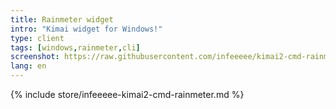 ```yaml
---
title: Rainmeter widget
intro: "Kimai widget for Windows!"
type: client
tags: [windows,rainmeter,cli]
screenshot: https://raw.githubusercontent.com/infeeeee/kimai2-cmd-rainmeter/master/%40Resources/Screenshots/kimai-default-start.png
lang: en
---
```


{% include store/infeeeee-kimai2-cmd-rainmeter.md %}
